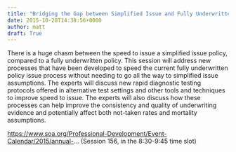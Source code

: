```yaml
---
title: "Bridging the Gap between Simplified Issue and Fully Underwritten (Slides)"
date: 2015-10-28T14:38:56+0000
author: matt
draft: True
---
```

There is a huge chasm between the speed to issue a simplified issue policy, compared to a fully underwritten policy. This session will address new processes that have been developed to speed the current fully underwritten policy issue process without needing to go all the way to simplified issue assumptions. The experts will discuss new rapid diagnostic testing protocols offered in alternative test settings and other tools and techniques to improve speed to issue. The experts will also discuss how these processes can help improve the consistency and quality of underwriting evidence and potentially affect both not-taken rates and mortality assumptions.

https://www.soa.org/Professional-Development/Event-Calendar/2015/annual-... (Session 156, in the 8:30-9:45 time slot)

